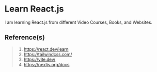 # Learn React.js

I am learning React.js from different Video Courses, Books, and Websites.

## Reference(s)

> 1. <https://react.dev/learn>
> 1. <https://tailwindcss.com/>
> 1. <https://vite.dev/>
> 1. <https://nextjs.org/docs>
